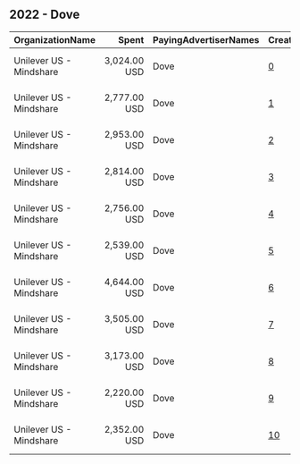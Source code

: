## 2022 - Dove 
|OrganizationName|Spent|PayingAdvertiserNames|CreativeUrls|Impressions|Genders|AgeBrackets|CountryCodes|BillingAddresses|CandidateBallotInformation|
|:---|---:|:---|:---|---:|:---|:---|:---|:---|:---|
|Unilever US - Mindshare|3,024.00 USD|Dove|[0](https://www.snap.com/political-ads/asset/871c85eeebf9959e288f253c58b10a40464274910208dc4f718175581ecf8c29?mediaType=mp4)|1,089,491|FEMALE|18-49|united states|"PO Box 4614 GCS,New York,10163,US"||
|Unilever US - Mindshare|2,777.00 USD|Dove|[1](https://www.snap.com/political-ads/asset/c53c6ae3b6df5578f674be1a75e68ca6702f0a48bec5e0878ae24a3369ff0b30?mediaType=mp4)|997,770|FEMALE|18-49|united states|"PO Box 4614 GCS,New York,10163,US"||
|Unilever US - Mindshare|2,953.00 USD|Dove|[2](https://www.snap.com/political-ads/asset/143545c8ab979eaf46af8cb0942d65e54e9d42252d6d0b52364513441a6f553c?mediaType=mp4)|978,046|FEMALE|18-49|united states|"PO Box 4614 GCS,New York,10163,US"||
|Unilever US - Mindshare|2,814.00 USD|Dove|[3](https://www.snap.com/political-ads/asset/c2c2b90f0e8dfb98d834506bedc42ccf02523c1275a8f121465d584c7fc7da3b?mediaType=mp4)|935,152|FEMALE|18-49|united states|"PO Box 4614 GCS,New York,10163,US"||
|Unilever US - Mindshare|2,756.00 USD|Dove|[4](https://www.snap.com/political-ads/asset/0aeccffba60beaa5f34e5a136d97a4f0b8184d2fc04a1912494b0df9e3433e43?mediaType=mp4)|914,112|FEMALE|18-49|united states|"PO Box 4614 GCS,New York,10163,US"||
|Unilever US - Mindshare|2,539.00 USD|Dove|[5](https://www.snap.com/political-ads/asset/726ddedd48ca8a85a0f7dd6995fe94d5847936e38a6d6c3e2ba053b61f711141?mediaType=mp4)|910,679|FEMALE|18-49|united states|"PO Box 4614 GCS,New York,10163,US"||
|Unilever US - Mindshare|4,644.00 USD|Dove|[6](https://www.snap.com/political-ads/asset/71b68536aa5fa3d0a792064995483fb727881cdb2297fea361d66782fedac1e7?mediaType=mp4)|327,394|FEMALE|18-49|united states|"PO Box 4614 GCS,New York,10163,US"||
|Unilever US - Mindshare|3,505.00 USD|Dove|[7](https://www.snap.com/political-ads/asset/831074da69179b80c62a75a1a346c7abf3d733c6ff5cf883e01cfab8afe7a845?mediaType=mp4)|243,080|FEMALE|18-49|united states|"PO Box 4614 GCS,New York,10163,US"||
|Unilever US - Mindshare|3,173.00 USD|Dove|[8](https://www.snap.com/political-ads/asset/51a03054e4d37b8f593828042138082cefc6230507efe3997a7658d32f281b24?mediaType=mp4)|209,917|FEMALE|18-49|united states|"PO Box 4614 GCS,New York,10163,US"||
|Unilever US - Mindshare|2,220.00 USD|Dove|[9](https://www.snap.com/political-ads/asset/ab28ca2922716601d72addea53e625c312394e52ff1c3c131e3c115ed28fa98c?mediaType=mp4)|156,424|FEMALE|18-49|united states|"PO Box 4614 GCS,New York,10163,US"||
|Unilever US - Mindshare|2,352.00 USD|Dove|[10](https://www.snap.com/political-ads/asset/3f8a22bf7bb0c7c8d85c3211fb4485221f0dc5606c348ecaa46d31ef841145e3?mediaType=mp4)|153,996|FEMALE|18-49|united states|"PO Box 4614 GCS,New York,10163,US"||

